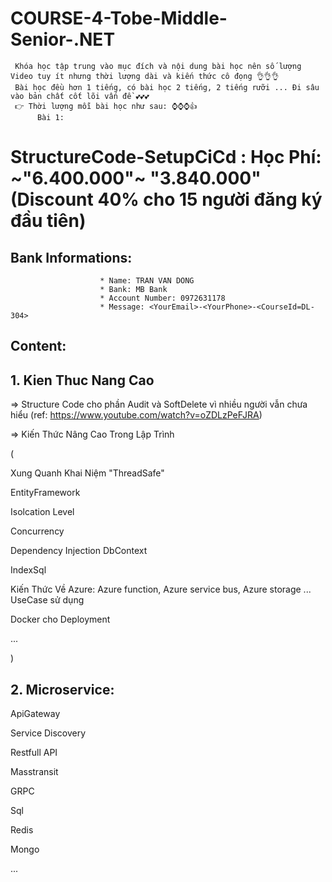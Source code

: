 # COURSE-4-Tobe-Middle-Senior-.NET

     Khóa học tập trung vào mục đích và nội dung bài học nên số lượng Video tuy ít nhưng thời lượng dài và kiến thức cô đọng 👌👌👌
     Bài học đều hơn 1 tiếng, có bài học 2 tiếng, 2 tiếng rưỡi ... Đi sâu vào bản chất cốt lõi vấn đề 💕💕💕
     👉 Thời lượng mỗi bài học như sau: ⌚⌚⌚👍
          Bài 1: 
# StructureCode-SetupCiCd : Học Phí: ~"6.400.000"~ "3.840.000" (Discount 40% cho 15 người đăng ký đầu tiên)
  ## Bank Informations:  
                        * Name: TRAN VAN DONG 
                        * Bank: MB Bank
                        * Account Number: 0972631178
                        * Message: <YourEmail>-<YourPhone>-<CourseId=DL-304>

  ## Content:
  ## 1. Kien Thuc Nang Cao
     
=> Structure Code cho phần Audit và SoftDelete vì nhiều người vẫn chưa hiểu  (ref: https://www.youtube.com/watch?v=oZDLzPeFJRA)

=> Kiến Thức Nâng Cao Trong Lập Trình 

( 

 Xung Quanh Khai Niệm "ThreadSafe"
 
 EntityFramework
 
 Isolcation Level
 
 Concurrency
 
 Dependency Injection DbContext
 
 IndexSql
 
 Kiến Thức Về Azure: Azure function, Azure service bus, Azure storage ... UseCase sử dụng
 
 Docker cho Deployment
 
 ...
 
) 
## 2. Microservice: 

 ApiGateway
 
 Service Discovery
 
 Restfull API
 
 Masstransit
 
 GRPC
 
 Sql
 
 Redis
 
 Mongo
 
 ...
